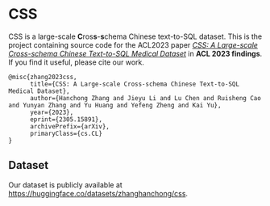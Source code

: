 # CSS

CSS is a large-scale **C**ros**s**-**s**chema Chinese text-to-SQL dataset. This is the project containing source code for the ACL2023 paper [*CSS: A Large-scale Cross-schema Chinese Text-to-SQL Medical Dataset*](https://arxiv.org/abs/2305.15891) in **ACL 2023 findings**. If you find it useful, please cite our work.

    @misc{zhang2023css,
          title={CSS: A Large-scale Cross-schema Chinese Text-to-SQL Medical Dataset}, 
          author={Hanchong Zhang and Jieyu Li and Lu Chen and Ruisheng Cao and Yunyan Zhang and Yu Huang and Yefeng Zheng and Kai Yu},
          year={2023},
          eprint={2305.15891},
          archivePrefix={arXiv},
          primaryClass={cs.CL}
    }

## Dataset

Our dataset is publicly available at https://huggingface.co/datasets/zhanghanchong/css.
